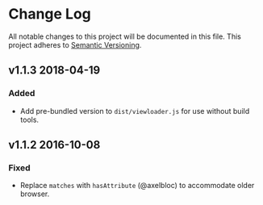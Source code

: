 # Change Log

All notable changes to this project will be documented in this file.
This project adheres to [Semantic Versioning](http://semver.org/).

## v1.1.3 2018-04-19

### Added

* Add pre-bundled version to `dist/viewloader.js` for use without build tools. 

## v1.1.2 2016-10-08

### Fixed

* Replace `matches` with `hasAttribute` (@axelbloc) to accommodate older browser.

